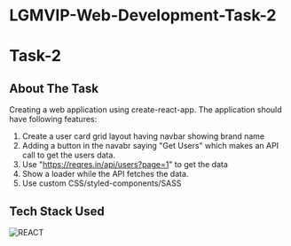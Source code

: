 # LGMVIP-Web-Development-Task-2

# Task-2

## About The Task
Creating a web application using create-react-app. The application should have following features:
1. Create a user card grid layout having navbar showing brand name
2. Adding a button in the navabr saying "Get Users" which makes an API call to get the users data.
3. Use "https://reqres.in/api/users?page=1" to get the data
4. Show a loader while the API fetches the data.
5. Use custom CSS/styled-components/SASS

## Tech Stack Used

![REACT](https://img.shields.io/badge/react%20-%23323330.svg?&style=for-the-badge&logo=javascript&logoColor=%23F7DF1E)
